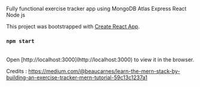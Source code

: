Fully functional exercise tracker app using MongoDB Atlas Express React Node js

This project was bootstrapped with [Create React App](https://github.com/facebook/create-react-app).

### `npm start`
<br />
Open [http://localhost:3000](http://localhost:3000) to view it in the browser.


Credits : https://medium.com/@beaucarnes/learn-the-mern-stack-by-building-an-exercise-tracker-mern-tutorial-59c13c1237a1

